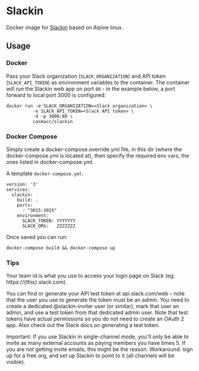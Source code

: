 # Slackin

Docker image for [Slackin](https://github.com/rauchg/slackin) based on Alpine
linux.

## Usage

### Docker

Pass your Slack organization (`SLACK_ORGANIZATION`) and API token
(`SLACK_API_TOKEN`) as environment variables to the container. The container
will run the Slackin web app on port `80` - in the example below, a port
forward to local port 3000 is configured:

    docker run -e SLACK_ORGANIZATION=<Slack organization> \
              -e SLACK_API_TOKEN=<Slack API token> \
              -d -p 3000:80 \
              casmacc/slackin

### Docker Compose

Simply create a docker-compose.override.yml file, in this dir (where the
docker-compose.yml is located at), then specify the required env vars, the ones
listed in docker-compose.yml.

A template `docker-compose.yml`:

    version: '3'
    services:
      slackin:
        build: .
        ports:
          - "3015:3015"
        environment:
          SLACK_TOKEN: YYYYYYY
          SLACK_ORG:   ZZZZZZZ

Once saved you can run:

`docker-compose build && docker-compose up`

### Tips

Your team id is what you use to access your login page on Slack (eg:
https://{this}.slack.com).

You can find or generate your API test token at api.slack.com/web – note that
the user you use to generate the token must be an admin. You need to create a
dedicated @slackin-inviter user (or similar), mark that user an admin, and use
a test token from that dedicated admin user. Note that test tokens have actual
permissions so you do not need to create an OAuth 2 app. Also check out the
Slack docs on generating a test token.

Important: If you use Slackin in single-channel mode, you'll only be able to
invite as many external accounts as paying members you have times 5. If you are
not getting invite emails, this might be the reason. Workaround: sign up for a
free org, and set up Slackin to point to it (all channels will be visible).

